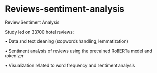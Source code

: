 # Reviews-sentiment-analysis

Review Sentiment Analysis

Study led on 33700 hotel reviews:

• Data and text cleaning (stopwords handling, lemmatization)

• Sentiment analysis of reviews using the pretrained RoBERTa model and tokenizer

• Visualization related to word frequency and sentiment analysis
